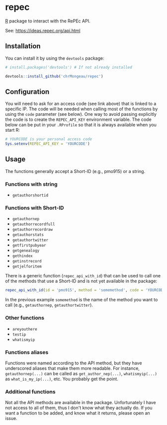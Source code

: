 # repec

[R](https://www.r-project.org/) package to interact with the RePEc API.

See: https://ideas.repec.org/api.html

## Installation

You can install it by using the `devtools` package:

```r
# install.packages('devtools') # If not already installed

devtools::install_github('chrMongeau/repec')
```

## Configuration

You will need to ask for an access code (see link above) that is linked
to a specific IP. The code will be needed when calling most
of the functions by using the `code` parameter (see below). One way to
avoid passing explicitly the code is to create the `REPEC_API_KEY`
environment variable. The code below can be put in your `.RProfile` so
that it is always available when you start R:

```r
# YOURCODE is your personal access code
Sys.setenv(REPEC_API_KEY = 'YOURCODE')
```

## Usage

The functions generally accept a Short-ID (e.g., pmo915)  or a string.

### Functions with string

* `getauthorshortid`

### Functions with Short-ID

* `getauthornep`
* `getauthorrecordfull`
* `getauthorrecordraw`
* `getauthorstats`
* `getauthortwitter`
* `getfirstpubyear`
* `getgenealogy`
* `gethindex`
* `getinstrecord`
* `getjelforitem`

There is a generic function (`repec_api_with_id`) that can be used to call
one of the methods that use a Short-ID and is not yet available in the
package:

```r
repec_api_with_id(id = 'pmo915', method = 'somemethod', code = 'YOURCODE')
```

In the previous example `somemethod` is the name of the method you want
to call (e.g., `getauthornep`, `getauthortwitter`).

### Other functions

* `areyouthere`
* `testip`
* `whatismyip`

### Functions aliases

Functions were named according to the API method, but they have underscored
aliases that make them more readable. For instance, `getauthornep(...)` can
be called as `get_author_nep(...)`, `whatismyip(...)` as `what_is_my_ip(...)`,
etc. You probably get the point.

### Additional functions

Not all the API methods are available in the package. Unfortunately I have
not access to all of them, thus I don't know what they actually do. If you
want a function to be added, and know what it returns, please open an issue.
